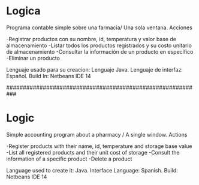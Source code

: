 # Logica
Programa contable simple sobre una farmacia/ Una sola ventana.
Acciones

-Registrar productos con su nombre, id, temperatura y valor base de almacenamiento 
-Listar todos los productos registrados y su costo unitario de almacenamiento
-Consultar la información de un producto en específico
-Eliminar un producto

Lenguaje usado para su creacion: Lenguaje Java.
Lenguaje de interfaz: Español.
Build In: Netbeans IDE 14

###########################################################

# Logic
Simple accounting program about a pharmacy / A single window.
Actions

-Register products with their name, id, temperature and storage base value
-List all registered products and their unit cost of storage
-Consult the information of a specific product
-Delete a product

Language used to create it: Java.
Interface Language: Spanish.
Build: Netbeans IDE 14
